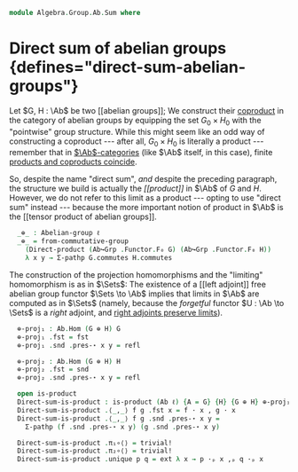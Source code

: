 <!--
```agda
open import Algebra.Group.Cat.FinitelyComplete
open import Algebra.Group.Cat.Base
open import Algebra.Group.Ab
open import Algebra.Group

open import Cat.Diagram.Product
open import Cat.Prelude
```
-->

```agda
module Algebra.Group.Ab.Sum where
```

<!--
```agda
module _ {ℓ} (G H : Abelian-group ℓ) where
  private
    module G = Abelian-group-on (G .snd)
    module H = Abelian-group-on (H .snd)
```
-->

# Direct sum of abelian groups {defines="direct-sum-abelian-groups"}

Let $G, H : \Ab$ be two [[abelian groups]]; We construct their [coproduct]
in the category of abelian groups by equipping the set $G_0 \times H_0$
with the "pointwise" group structure. While this might seem like an odd
way of constructing a coproduct --- after all, $G_0 \times H_0$ is
literally a product --- remember that in [$\Ab$-categories] (like $\Ab$
itself, in this case), finite [products and coproducts coincide][additive].

So, despite the name "direct sum", _and_ despite the preceding
paragraph, the structure we build is actually the _[[product]]_ in $\Ab$
of $G$ and $H$. However, we do not refer to this limit as a product ---
opting to use "direct sum" instead --- because the more important notion
of product in $\Ab$ is the [[tensor product of abelian groups]].

[coproduct]: Cat.Diagram.Coproduct.html
[$\Ab$-categories]: Cat.Abelian.Base.html#ab-enriched-categories
[additive]: Cat.Abelian.Base.html#additive-categories

```agda
  _⊕_ : Abelian-group ℓ
  _⊕_ = from-commutative-group
    (Direct-product (Ab↪Grp .Functor.F₀ G) (Ab↪Grp .Functor.F₀ H))
    λ x y → Σ-pathp G.commutes H.commutes
```

<!--
```agda
module _ {ℓ} {G H : Abelian-group ℓ} where
  private
    module G = Abelian-group-on (G .snd)
    module H = Abelian-group-on (H .snd)
  open is-group-hom
```
-->

The construction of the projection homomorphisms and the "limiting"
homomorphism is as in $\Sets$: The existence of a [[left adjoint]] free
abelian group functor $\Sets \to \Ab$ implies that limits in $\Ab$ are
computed as in $\Sets$ (namely, because the _forgetful_ functor $U : \Ab
\to \Sets$ is a _right_ adjoint, and [right adjoints preserve
limits][rapl]).

[rapl]: Cat.Functor.Adjoint.Continuous.html

```agda
  ⊕-proj₁ : Ab.Hom (G ⊕ H) G
  ⊕-proj₁ .fst = fst
  ⊕-proj₁ .snd .pres-⋆ x y = refl

  ⊕-proj₂ : Ab.Hom (G ⊕ H) H
  ⊕-proj₂ .fst = snd
  ⊕-proj₂ .snd .pres-⋆ x y = refl

  open is-product
  Direct-sum-is-product : is-product (Ab ℓ) {A = G} {H} {G ⊕ H} ⊕-proj₁ ⊕-proj₂
  Direct-sum-is-product .⟨_,_⟩ f g .fst x = f · x , g · x
  Direct-sum-is-product .⟨_,_⟩ f g .snd .pres-⋆ x y =
    Σ-pathp (f .snd .pres-⋆ x y) (g .snd .pres-⋆ x y)

  Direct-sum-is-product .π₁∘⟨⟩ = trivial!
  Direct-sum-is-product .π₂∘⟨⟩ = trivial!
  Direct-sum-is-product .unique p q = ext λ x → p ·ₚ x ,ₚ q ·ₚ x
```
